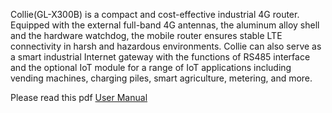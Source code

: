 Collie(GL-X300B) is a compact and cost-effective industrial 4G router. Equipped with the external full-band 4G antennas, the aluminum alloy shell and the hardware watchdog, the mobile router ensures stable LTE connectivity in harsh and hazardous environments. Collie can also serve as a smart industrial Internet gateway with the functions of RS485 interface and the optional IoT module for a range of IoT applications including vending machines, charging piles, smart agriculture, metering, and more.

Please read this pdf [User Manual](https://static.gl-inet.com/www/images/products/gl-x300b/x300b_user-manual_20220527.pdf)